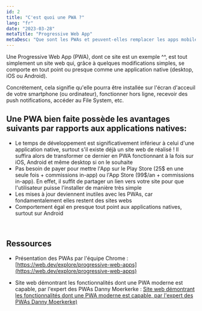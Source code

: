 ```yaml
---
id: 2
title: "C'est quoi une PWA ?"
lang: "fr"
date: "2023-03-28"
metaTitle: "Progressive Web App"
metaDesc: "Que sont les PWAs et peuvent-elles remplacer les apps mobiles ?"
---
```


Une Progressive Web App (PWA), dont ce site est un exemple ^^, est tout simplement un site web qui, grâce à quelques modifications simples, se comporte en tout point ou presque comme une application native (desktop, iOS ou Android).

Concrétement, cela signifie qu'elle pourra être installée sur l'écran d'acceuil de votre smartphone (ou ordinateur), fonctionner hors ligne, recevoir des push notifications, accéder au File System, etc.

## Une PWA bien faite possède les avantages suivants par rapports aux applications natives:

- Le temps de développement est significativement inférieur à celui d'une application native, surtout s'il existe déjà un site web de réalisé ! Il suffira alors
  de transformer ce dernier en PWA fonctionnant à la fois sur iOS, Android et même desktop si on le souhaite
- Pas besoin de payer pour mettre l'App sur le Play Store (25$ en une seule fois + commissions in-app) ou l'App Store (99$/an + commissions in-app). En effet, il suffit de partager un lien vers votre site pour que l'utilisateur puisse l'installer de manière très simple
- Les mises à jour deviennent inutiles avec les PWAs, car fondamentalement elles restent des sites webs
- Comportement égal en presque tout point aux applications natives, surtout sur Android

&nbsp;

## Ressources

- Présentation des PWAs par l'équipe Chrome : [https://web.dev/explore/progressive-web-apps](https://web.dev/explore/progressive-web-apps)

- Site web démontrant les fonctionnalités dont une PWA moderne est capable, par l'expert des PWAs Danny Moerkerke : [Site web démontrant les fonctionnalités dont une PWA moderne est capable, par l'expert des PWAs Danny Moerkerke)](https://whatpwacando.today/)
